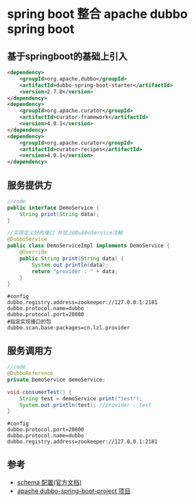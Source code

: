 # spring boot 整合 apache dubbo spring boot

## 基于springboot的基础上引入
```xml
<dependency>
    <groupId>org.apache.dubbo</groupId>
    <artifactId>dubbo-spring-boot-starter</artifactId>
    <version>2.7.8</version>
</dependency>
<dependency>
    <groupId>org.apache.curator</groupId>
    <artifactId>curator-framework</artifactId>
    <version>4.0.1</version>
</dependency>
<dependency>
    <groupId>org.apache.curator</groupId>
    <artifactId>curator-recipes</artifactId>
    <version>4.0.1</version>
</dependency>
```

## 服务提供方
```java
//code
public interface DemoService {
    String print(String data);
}

//实现定义好的接口 并加上@DubboService注解
@DubboService
public class DemoServiceImpl implements DemoService {
    @Override
    public String print(String data) {
        System.out.println(data);
        return "provider : " + data;
    }
}
```
```properties
#config
dubbo.registry.address=zookeeper://127.0.0.1:2181
dubbo.protocol.name=dubbo
dubbo.protocol.port=20880
#指定实现接口的包
dubbo.scan.base-packages=cn.lzl.provider
```

## 服务调用方
```java
//code
@DubboReference
private DemoService demoService;

void consumerTest() {
    String test = demoService.print("test");
    System.out.println(test); //provider : test
}
```
```properties
#config
dubbo.protocol.port=20800
dubbo.protocol.name=dubbo
dubbo.registry.address=zookeeper://127.0.0.1:2181
```

## 参考
- [schema 配置(官方文档)](http://dubbo.apache.org/zh-cn/docs/user/references/xml/introduction.html)
- [apache dubbo-spring-boot-project 项目](https://github.com/apache/dubbo-spring-boot-project)